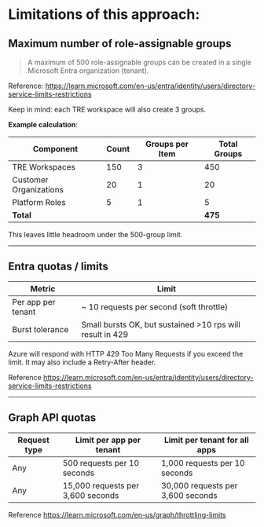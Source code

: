 # Limitations of this approach: 

## Maximum number of role-assignable groups 

> A maximum of 500 role-assignable groups can be created in a single Microsoft Entra organization (tenant).

Reference: https://learn.microsoft.com/en-us/entra/identity/users/directory-service-limits-restrictions

Keep in mind: each TRE workspace will also create 3 groups. 

**Example calculation**: 

| Component              | Count   | Groups per Item   | Total Groups    |
|------------------------|---------|-------------------|-----------------|
| TRE Workspaces         | 150     | 3                 | 450             |
| Customer Organizations | 20      | 1                 | 20              | 
| Platform Roles         | 5       | 1                 | 5               |
| **Total**                  |         |                   | **475**         |


This leaves little headroom under the 500-group limit.

---

## Entra quotas / limits 

| Metric             | Limit                                                     |
|--------------------|-----------------------------------------------------------|
| Per app per tenant | ~ 10 requests per second (soft throttle)                  | 
| Burst tolerance    | Small bursts OK, but sustained >10 rps will result in 429 |


Azure will respond with HTTP 429 Too Many Requests if you exceed the limit. It may also include a Retry-After header.

Reference https://learn.microsoft.com/en-us/entra/identity/users/directory-service-limits-restrictions


---

## Graph API quotas 

| Request type	  | Limit per app per tenant 	         | Limit per tenant for all apps     |
|----------------|------------------------------------|-----------------------------------|
| Any            | 500 requests per 10 seconds        | 1,000 requests per 10 seconds     |
| Any	           | 15,000 requests per 3,600 seconds	 | 30,000 requests per 3,600 seconds | 

Reference https://learn.microsoft.com/en-us/graph/throttling-limits
